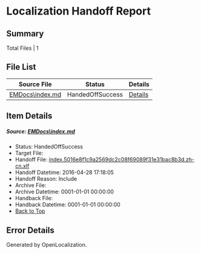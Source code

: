 # <a name='report-top'></a> Localization Handoff Report

## Summary
 Total Files | 1

## File List
 Source File | Status | Details 
 ----------- | ------ | ------- 
 [EMDocs\index.md](https://github.com/Microsoft/EMDocs-pr/blob/51310a9c6acb0103a4df809e8bd62019e5020e5a/EMDocs/index.md) | HandedOffSuccess | [Details](#269cf42a073f371b58acb44d8ec14c5b53afd3d959)

## Item Details
##### <a name='269cf42a073f371b58acb44d8ec14c5b53afd3d959'></a> Source: [EMDocs\index.md](https://github.com/Microsoft/EMDocs-pr/blob/51310a9c6acb0103a4df809e8bd62019e5020e5a/EMDocs/index.md)
* Status: HandedOffSuccess
* Target File: 
* Handoff File: [index.5016e8f1c9a2569dc2c08f69089f31e31bac8b3d.zh-cn.xlf](https://github.com/Microsoft/EM.handoff/blob/c1095053a4179928504a9d5c0beab69ef15abb49/ol-handoff/Microsoft/EMDocs-pr.zh-cn/master/index.5016e8f1c9a2569dc2c08f69089f31e31bac8b3d.zh-cn.xlf)
* Handoff Datetime: 2016-04-28 17:18:05
* Handoff Reason: Include
* Archive File: 
* Archive Datetime: 0001-01-01 00:00:00
* Handback File: 
* Handback Datetime: 0001-01-01 00:00:00
* [Back to Top](#report-top)


## Error Details

Generated by OpenLocalization.
